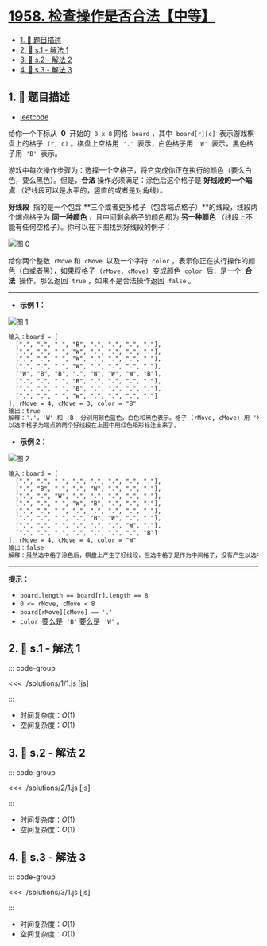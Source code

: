 # [1958. 检查操作是否合法【中等】](https://github.com/tnotesjs/TNotes.leetcode/tree/main/notes/1958.%20%E6%A3%80%E6%9F%A5%E6%93%8D%E4%BD%9C%E6%98%AF%E5%90%A6%E5%90%88%E6%B3%95%E3%80%90%E4%B8%AD%E7%AD%89%E3%80%91)

<!-- region:toc -->

- [1. 📝 题目描述](#1--题目描述)
- [2. 🎯 s.1 - 解法 1](#2--s1---解法-1)
- [3. 🎯 s.2 - 解法 2](#3--s2---解法-2)
- [4. 🎯 s.3 - 解法 3](#4--s3---解法-3)

<!-- endregion:toc -->

## 1. 📝 题目描述

- [leetcode](https://leetcode.cn/problems/check-if-move-is-legal/)

给你一个下标从  **0**  开始的  `8 x 8` 网格  `board` ，其中  `board[r][c]`  表示游戏棋盘上的格子  `(r, c)` 。棋盘上空格用  `'.'`  表示，白色格子用  `'W'`  表示，黑色格子用  `'B'`  表示。

游戏中每次操作步骤为：选择一个空格子，将它变成你正在执行的颜色（要么白色，要么黑色）。但是，**合法** 操作必须满足：涂色后这个格子是 **好线段的一个端点** （好线段可以是水平的，竖直的或者是对角线）。

**好线段**  指的是一个包含 **三个或者更多格子（包含端点格子）**的线段，线段两个端点格子为 **同一种颜色** ，且中间剩余格子的颜色都为 **另一种颜色** （线段上不能有任何空格子）。你可以在下图找到好线段的例子：

![图 0](https://cdn.jsdelivr.net/gh/tnotesjs/imgs@main/2025-09-26-21-28-40.png)

给你两个整数  `rMove` 和  `cMove`  以及一个字符  `color` ，表示你正在执行操作的颜色（白或者黑），如果将格子  `(rMove, cMove)`  变成颜色  `color`  后，是一个  **合法**  操作，那么返回  `true` ，如果不是合法操作返回  `false` 。

---

- **示例 1：**

![图 1](https://cdn.jsdelivr.net/gh/tnotesjs/imgs@main/2025-09-26-21-28-53.png)

```txt
输入：board = [
  [".", ".", ".", "B", ".", ".", ".", "."],
  [".", ".", ".", "W", ".", ".", ".", "."],
  [".", ".", ".", "W", ".", ".", ".", "."],
  [".", ".", ".", "W", ".", ".", ".", "."],
  ["W", "B", "B", ".", "W", "W", "W", "B"],
  [".", ".", ".", "B", ".", ".", ".", "."],
  [".", ".", ".", "B", ".", ".", ".", "."],
  [".", ".", ".", "W", ".", ".", ".", "."]
], rMove = 4, cMove = 3, color = "B"
输出：true
解释：'.'，'W' 和 'B' 分别用颜色蓝色，白色和黑色表示。格子 (rMove, cMove) 用 'X' 标记。
以选中格子为端点的两个好线段在上图中用红色矩形标注出来了。
```

- **示例 2：**

![图 2](https://cdn.jsdelivr.net/gh/tnotesjs/imgs@main/2025-09-26-21-29-00.png)

```txt
输入：board = [
  [".", ".", ".", ".", ".", ".", ".", "."],
  [".", "B", ".", ".", "W", ".", ".", "."],
  [".", ".", "W", ".", ".", ".", ".", "."],
  [".", ".", ".", "W", "B", ".", ".", "."],
  [".", ".", ".", ".", ".", ".", ".", "."],
  [".", ".", ".", ".", "B", "W", ".", "."],
  [".", ".", ".", ".", ".", ".", "W", "."],
  [".", ".", ".", ".", ".", ".", ".", "B"]
], rMove = 4, cMove = 4, color = "W"
输出：false
解释：虽然选中格子涂色后，棋盘上产生了好线段，但选中格子是作为中间格子，没有产生以选中格子为端点的好线段。
```

---

**提示：**

- `board.length == board[r].length == 8`
- `0 <= rMove, cMove < 8`
- `board[rMove][cMove] == '.'`
- `color`  要么是  `'B'` 要么是  `'W'` 。

## 2. 🎯 s.1 - 解法 1

::: code-group

<<< ./solutions/1/1.js [js]

:::

- 时间复杂度：$O(1)$
- 空间复杂度：$O(1)$

## 3. 🎯 s.2 - 解法 2

::: code-group

<<< ./solutions/2/1.js [js]

:::

- 时间复杂度：$O(1)$
- 空间复杂度：$O(1)$

## 4. 🎯 s.3 - 解法 3

::: code-group

<<< ./solutions/3/1.js [js]

:::

- 时间复杂度：$O(1)$
- 空间复杂度：$O(1)$
